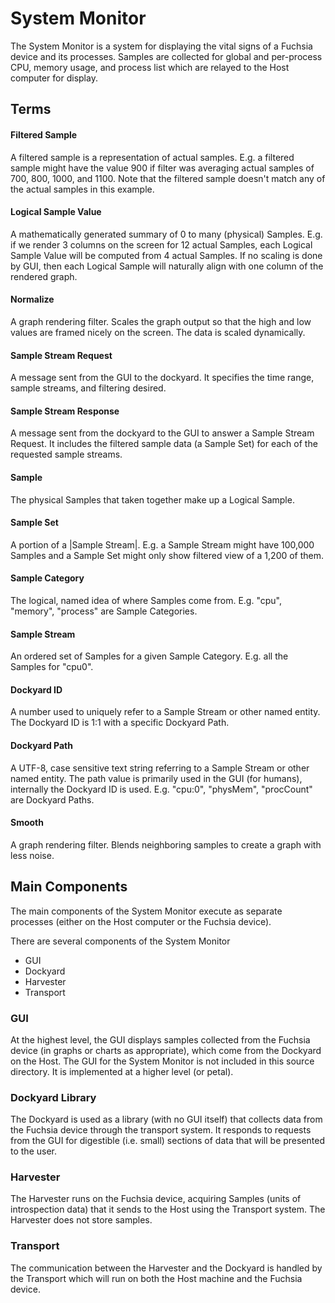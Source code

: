# System Monitor

The System Monitor is a system for displaying the vital signs of a Fuchsia
device and its processes. Samples are collected for global and per-process CPU,
memory usage, and process list which are relayed to the Host computer for
display.

## Terms

#### Filtered Sample
A filtered sample is a representation of actual samples. E.g. a filtered sample
might have the value 900 if filter was averaging actual samples of 700, 800,
1000, and 1100. Note that the filtered sample doesn't match any of the actual
samples in this example.

#### Logical Sample Value
A mathematically generated summary of 0 to many (physical) Samples. E.g. if we
render 3 columns on the screen for 12 actual Samples, each Logical Sample Value
will be computed from 4 actual Samples. If no scaling is done by GUI, then each
Logical Sample will naturally align with one column of the rendered graph.

#### Normalize
A graph rendering filter.
Scales the graph output so that the high and low values are framed nicely on
the screen. The data is scaled dynamically.

#### Sample Stream Request
A message sent from the GUI to the dockyard. It specifies the time range,
sample streams, and filtering desired.

#### Sample Stream Response
A message sent from the dockyard to the GUI to answer a Sample Stream Request.
It includes the filtered sample data (a Sample Set) for each of the requested
sample streams.

#### Sample
The physical Samples that taken together make up a Logical Sample.

#### Sample Set
A portion of a |Sample Stream|. E.g. a Sample Stream might have 100,000 Samples
and a Sample Set might only show filtered view of a 1,200 of them.

#### Sample Category
The logical, named idea of where Samples come from. E.g. "cpu", "memory",
"process" are Sample Categories.

#### Sample Stream
An ordered set of Samples for a given Sample Category. E.g. all the Samples for
"cpu0".

#### Dockyard ID
A number used to uniquely refer to a Sample Stream or other named entity. The
Dockyard ID is 1:1 with a specific Dockyard Path.

#### Dockyard Path
A UTF-8, case sensitive text string referring to a Sample Stream or other named
entity. The path value is primarily used in the GUI (for humans), internally the
Dockyard ID is used. E.g. "cpu:0", "physMem", "procCount" are Dockyard Paths.

#### Smooth
A graph rendering filter.
Blends neighboring samples to create a graph with less noise.


## Main Components

The main components of the System Monitor execute as separate processes (either
on the Host computer or the Fuchsia device).

There are several components of the System Monitor
- GUI
- Dockyard
- Harvester
- Transport

### GUI

At the highest level, the GUI displays samples collected from the Fuchsia device
(in graphs or charts as appropriate), which come from the Dockyard on the Host.
The GUI for the System Monitor is not included in this source directory. It is
implemented at a higher level (or petal).

### Dockyard Library

The Dockyard is used as a library (with no GUI itself) that collects data from
the Fuchsia device through the transport system. It responds to requests from
the GUI for digestible (i.e. small) sections of data that will be presented to
the user.

### Harvester

The Harvester runs on the Fuchsia device, acquiring Samples (units of
introspection data) that it sends to the Host using the Transport system. The
Harvester does not store samples.

### Transport

The communication between the Harvester and the Dockyard is handled by the
Transport which will run on both the Host machine and the Fuchsia device.
